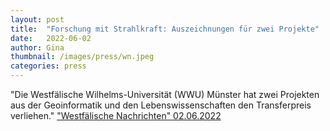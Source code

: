 ```yaml
---
layout: post
title:  "Forschung mit Strahlkraft: Auszeichnungen für zwei Projekte"
date:   2022-06-02 
author: Gina
thumbnail: /images/press/wn.jpeg
categories: press
---
```

"Die Westfälische Wilhelms-Universität (WWU) Münster hat zwei Projekten aus der Geoinformatik und den Lebenswissenschaften den Transferpreis verliehen."
<a href="https://www.wn.de/amp/muenster/forschung-mit-strahlkraft-auszeichnungen-fur-zwei-projekte-2580347" target="_blank">"Westfälische Nachrichten" 02.06.2022</a>
